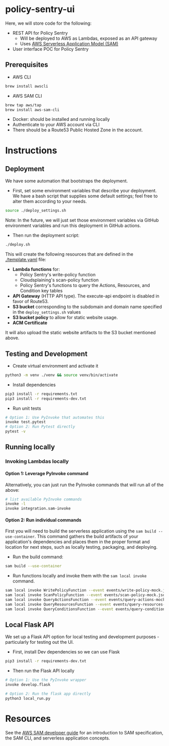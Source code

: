 # policy-sentry-ui

Here, we will store code for the following:

* REST API for Policy Sentry
  * Will be deployed to AWS as Lambdas, exposed as an API gateway
  * Uses [AWS Serverless Application Model (SAM)](https://docs.aws.amazon.com/serverless-application-model/latest/developerguide/what-is-sam.html)
* User interface POC for Policy Sentry

## Prerequisites

* AWS CLI

```bash
brew install awscli
```

* AWS SAM CLI

```bash
brew tap aws/tap
brew install aws-sam-cli
```
* Docker: should be installed and running locally
* Authenticate to your AWS account via CLI
* There should be a Route53 Public Hosted Zone in the account.

# Instructions

## Deployment

We have some automation that bootstraps the deployment.

* First, set some environment variables that describe your deployment. We have a bash script that supplies some default settings; feel free to alter them according to your needs.

```bash
source ./deploy_settings.sh
```

Note: In the future, we will just set those environment variables via GitHub environment variables and run this deployment in GitHub actions.

* Then run the deployment script:

```bash
./deploy.sh
```

This will create the following resources that are defined in the [./template.yaml](./template.yaml) file:
* **Lambda functions** for:
  * Policy Sentry's write-policy function
  * Cloudsplaining's scan-policy function
  * Policy Sentry's functions to query the Actions, Resources, and Condition key tables
* **API Gateway** (HTTP API type). The execute-api endpoint is disabled in favor of Route53.
* **S3 bucket** corresponding to the subdomain and domain name specified in the `deploy_settings.sh` values
* **S3 bucket policy** to allow for static website usage.
* **ACM Certificate**

It will also upload the static website artifacts to the S3 bucket mentioned above.

## Testing and Development

* Create virtual environment and activate it

```bash
python3 -m venv ./venv && source venv/bin/activate
```

* Install dependencies

```bash
pip3 install -r requirements.txt
pip3 install -r requirements-dev.txt
```

* Run unit tests

```bash
# Option 1: Use PyInvoke that automates this
invoke test.pytest
# Option 2: Run Pytest directly
pytest -v
```

## Running locally

### Invoking Lambdas locally

#### Option 1: Leverage PyInvoke command

Alternatively, you can just run the PyInvoke commands that will run all of the above:

```bash
# list available PyInvoke commands
invoke -l
invoke integration.sam-invoke
```

#### Option 2: Run individual commands

First you will need to build the serverless application using the `sam build --use-container`. This command gathers the build artifacts of your application's dependencies and places them in the proper format and location for next steps, such as locally testing, packaging, and deploying.

* Run the build command:

```bash
sam build --use-container
```

* Run functions locally and invoke them with the `sam local invoke` command.

```bash
sam local invoke WritePolicyFunction --event events/write-policy-mock.json
sam local invoke ScanPolicyFunction --event events/scan-policy-mock.json
sam local invoke QueryActionsFunction --event events/query-actions-mock.json
sam local invoke QueryResourcesFunction --event events/query-resources-mock.json
sam local invoke QueryConditionsFunction --event events/query-conditions-mock.json
```

## Local Flask API

We set up a Flask API option for local testing and development purposes - particularly for testing out the UI.

* First, install Dev dependencies so we can use Flask

```bash
pip3 install -r requirements-dev.txt
```

* Then run the Flask API locally

```bash
# Option 1: Use the PyInvoke wrapper
invoke develop.flask

# Option 2: Run the flask app directly
python3 local_run.py
```


# Resources

See the [AWS SAM developer guide](https://docs.aws.amazon.com/serverless-application-model/latest/developerguide/what-is-sam.html) for an introduction to SAM specification, the SAM CLI, and serverless application concepts.